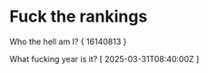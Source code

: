 # Fuck the rankings

Who the hell am I?
{ 16140813 }

What fucking year is it?
[ 2025-03-31T08:40:00Z ]
